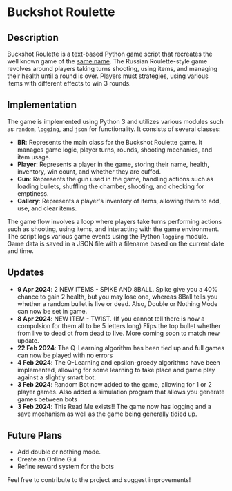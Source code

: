 # Buckshot Roulette

## Description
Buckshot Roulette is a text-based Python game script that recreates the well known game of the [same name](https://mikeklubnika.itch.io/buckshot-roulette). The Russian Roulette-style game revolves around players taking turns shooting, using items, and managing their health until a round is over. Players must strategies, using various items with different effects to win 3 rounds.

## Implementation
The game is implemented using Python 3 and utilizes various modules such as `random`, `logging`, and `json` for functionality. It consists of several classes:

- **BR**: Represents the main class for the Buckshot Roulette game. It manages game logic, player turns, rounds, shooting mechanics, and item usage.
- **Player**: Represents a player in the game, storing their name, health, inventory, win count, and whether they are cuffed.
- **Gun**: Represents the gun used in the game, handling actions such as loading bullets, shuffling the chamber, shooting, and checking for emptiness.
- **Gallery**: Represents a player's inventory of items, allowing them to add, use, and clear items.

The game flow involves a loop where players take turns performing actions such as shooting, using items, and interacting with the game environment. The script logs various game events using the Python `logging` module. Game data is saved in a JSON file with a filename based on the current date and time.

## Updates
- **9 Apr 2024**: 2 NEW ITEMS - SPIKE AND 8BALL. Spike give you a 40% chance to gain 2 health, but you may lose one, whereas 8Ball tells you whether a random bullet is live or dead. Also, Double or Nothing Mode can now be set in game.
- **8 Apr 2024**: NEW ITEM - TWIST. (If you cannot tell there is now a compulsion for them all to be 5 letters long) Flips the top bullet whether from live to dead ot from dead to live. More coming soon to match new update.
- **22 Feb 2024**: The Q-Learning algorithm has been tied up and full games can now be played with no errors
- **4 Feb 2024**: The Q-Learning and epsilon-greedy algorithms have been implemented, allowing for some learning to take place and game play against a slightly smart bot.
- **3 Feb 2024**: Random Bot now added to the game, allowing for 1 or 2 player games. Also added a simulation program that allows you generate games between bots
- **3 Feb 2024**: This Read Me exists!! The game now has logging and a save mechanism as well as the game being generally tidied up.

## Future Plans
- Add double or nothing mode.
- Create an Online Gui
- Refine reward system for the bots

Feel free to contribute to the project and suggest improvements!
